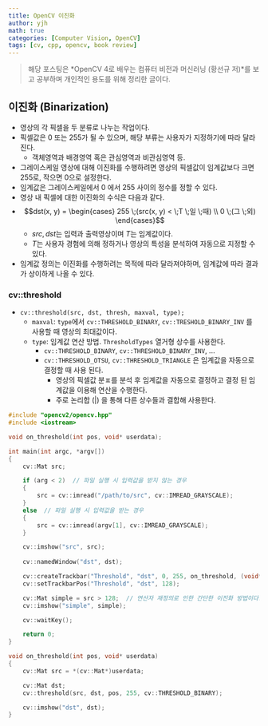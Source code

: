 ```yaml
---
title: OpenCV 이진화
author: yjh
math: true
categories: [Computer Vision, OpenCV]
tags: [cv, cpp, opencv, book review]
---
```


> 해당 포스팅은 *OpenCV 4로 배우는 컴퓨터 비전과 머신러닝 (황선규 저)*를 보고 공부하며 개인적인 용도를 위해 정리한 글이다.

## 이진화 (Binarization)

- 영상의 각 픽셀을 두 분류로 나누는 작업이다.
- 픽셀값은 0 또는 255가 될 수 있으며, 해당 부류는 사용자가 지정하기에 따라 달라진다.
  - 객체영역과 배경영역 혹은 관심영역과 비관심영역 등.
- 그레이스케일 영상에 대해 이진화를 수행하려면 영상의 픽셀값이 임계값보다 크면 255로, 작으면 0으로 설정한다.
- 임계값은 그레이스케일에서 0 에서 255 사이의 정수를 정할 수 있다.
- 영상 내 픽셀에 대한 이진화의 수식은 다음과 같다.
- $$dst(x, y) = \begin{cases} 255 \;(src(x, y) < \;T \;일 \;때) \\ 0 \;(그 \;외) \end{cases}$$
  - $src, dst$는 입력과 출력영상이며 $T$는 임계값이다.
  - $T$는 사용자 경험에 의해 정하거나 영상의 특성을 분석하여 자동으로 지정할 수 있다.
- 임계값 정의는 이진화를 수행하려는 목적에 따라 달라져야하며, 임계값에 따라 결과가 상이하게 나올 수 있다.

### cv::threshold

- `cv::threshold(src, dst, thresh, maxval, type);`
  - `maxval`: `type`에서 `cv::THRESHOLD_BINARY`, `cv::TRESHOLD_BINARY_INV` 를 사용할 때 영상의 최대값이다.
  - `type`: 임계값 연산 방법. `ThresholdTypes` 열거형 상수를 사용한다.
    - `cv::THRESHOLD_BINARY`, `cv::THRESHOLD_BINARY_INV`, ...
    - `cv::THRESHOLD_OTSU`, `cv::THRESHOLD_TRIANGLE` 은 임계값을 자동으로 결정할 때 사용 된다.
      - 영상의 픽셀값 분ㅍ를 분석 후 임계값을 자동으로 결정하고 결정 된 임계값을 이용해 연산을 수행한다.
      - 주로 논리합 (|) 을 통해 다른 상수들과 결합해 사용한다.

```cpp
#include "opencv2/opencv.hpp"
#include <iostream>

void on_threshold(int pos, void* userdata);

int main(int argc, *argv[])
{
    cv::Mat src;

    if (arg < 2)  // 파일 실행 시 입력값을 받지 않는 경우
    {
        src = cv::imread("/path/to/src", cv::IMREAD_GRAYSCALE);
    }
    else  // 파일 실행 시 입력값을 받는 경우
    {
        src = cv::imread(argv[1], cv::IMREAD_GRAYSCALE);
    }

    cv::imshow("src", src);
    
    cv::namedWindow("dst", dst);

    cv::createTrackbar("Threshold", "dst", 0, 255, on_threshold, (void*)&src);
    cv::setTrackbarPos("Threshold", "dst", 128);

    cv::Mat simple = src > 128;  // 연산자 재정의로 인한 간단한 이진화 방법이다.
    cv::imshow("simple", simple);

    cv::waitKey();

    return 0;
}

void on_threshold(int pos, void* userdata)
{
    cv::Mat src = *(cv::Mat*)userdata;

    cv::Mat dst;
    cv::threshold(src, dst, pos, 255, cv::THRESHOLD_BINARY);

    cv::imshow("dst", dst);
}

```